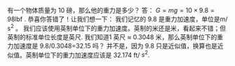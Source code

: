 有一个物体质量为 10 磅，那么他的重力是多少？
答： $G = mg = 10 \times 9.8 = 98 \text{lbf}$ .
恭喜你答错了！让我们想一下： 我们记忆的 9.8 是重力加速度，单位是m/ $\text{s}^2$ 。
我们应该使用英制单位下的重力加速度。英制的米还是米，看起来不错；但英制的标准单位长度是英尺.
我们知道1 英尺 ≈ 0.3048 米，那么英制单位下的重力加速度是 9.8/0.3048=32.15 吗？
并不是，因为 9.8 只是近似值，换算也是近似值。英制单位下的重力加速度应该是 32.174 ft/ $s^2$.

